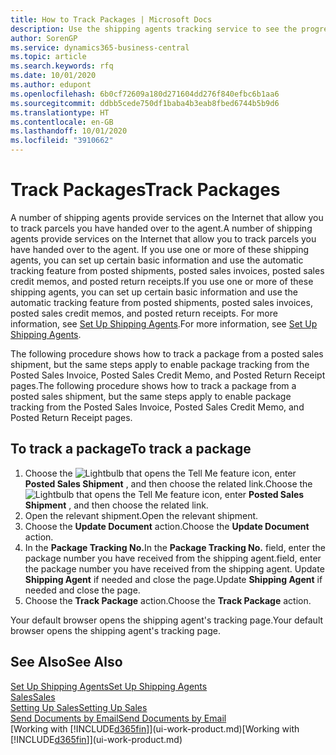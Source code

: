 ```yaml
---
title: How to Track Packages | Microsoft Docs
description: Use the shipping agents tracking service to see the progress of a delivery.
author: SorenGP
ms.service: dynamics365-business-central
ms.topic: article
ms.search.keywords: rfq
ms.date: 10/01/2020
ms.author: edupont
ms.openlocfilehash: 6b0cf72609a180d271604dd276f840efbc6b1aa6
ms.sourcegitcommit: ddbb5cede750df1baba4b3eab8fbed6744b5b9d6
ms.translationtype: HT
ms.contentlocale: en-GB
ms.lasthandoff: 10/01/2020
ms.locfileid: "3910662"
---
```

# <a name="track-packages"></a><span data-ttu-id="65294-103">Track Packages</span><span class="sxs-lookup"><span data-stu-id="65294-103">Track Packages</span></span>

<span data-ttu-id="65294-104">A number of shipping agents provide services on the Internet that allow you to track parcels you have handed over to the agent.</span><span class="sxs-lookup"><span data-stu-id="65294-104">A number of shipping agents provide services on the Internet that allow you to track parcels you have handed over to the agent.</span></span> <span data-ttu-id="65294-105">If you use one or more of these shipping agents, you can set up certain basic information and use the automatic tracking feature from posted shipments, posted sales invoices, posted sales credit memos, and posted return receipts.</span><span class="sxs-lookup"><span data-stu-id="65294-105">If you use one or more of these shipping agents, you can set up certain basic information and use the automatic tracking feature from posted shipments, posted sales invoices, posted sales credit memos, and posted return receipts.</span></span> <span data-ttu-id="65294-106">For more information, see [Set Up Shipping Agents](sales-how-to-set-up-shipping-agents.md).</span><span class="sxs-lookup"><span data-stu-id="65294-106">For more information, see [Set Up Shipping Agents](sales-how-to-set-up-shipping-agents.md).</span></span>  

<span data-ttu-id="65294-107">The following procedure shows how to track a package from a posted sales shipment, but the same steps apply to enable package tracking from the Posted Sales Invoice, Posted Sales Credit Memo, and Posted Return Receipt pages.</span><span class="sxs-lookup"><span data-stu-id="65294-107">The following procedure shows how to track a package from a posted sales shipment, but the same steps apply to enable package tracking from the Posted Sales Invoice, Posted Sales Credit Memo, and Posted Return Receipt pages.</span></span>  

## <a name="to-track-a-package"></a><span data-ttu-id="65294-108">To track a package</span><span class="sxs-lookup"><span data-stu-id="65294-108">To track a package</span></span>

1. <span data-ttu-id="65294-109">Choose the ![Lightbulb that opens the Tell Me feature](media/ui-search/search_small.png "Tell me what you want to do") icon, enter **Posted Sales Shipment** , and then choose the related link.</span><span class="sxs-lookup"><span data-stu-id="65294-109">Choose the ![Lightbulb that opens the Tell Me feature](media/ui-search/search_small.png "Tell me what you want to do") icon, enter **Posted Sales Shipment** , and then choose the related link.</span></span>
2. <span data-ttu-id="65294-110">Open the relevant shipment.</span><span class="sxs-lookup"><span data-stu-id="65294-110">Open the relevant shipment.</span></span>
3. <span data-ttu-id="65294-111">Choose the **Update Document** action.</span><span class="sxs-lookup"><span data-stu-id="65294-111">Choose the **Update Document** action.</span></span>
4. <span data-ttu-id="65294-112">In the **Package Tracking No.**</span><span class="sxs-lookup"><span data-stu-id="65294-112">In the **Package Tracking No.**</span></span> <span data-ttu-id="65294-113">field, enter the package number you have received from the shipping agent.</span><span class="sxs-lookup"><span data-stu-id="65294-113">field, enter the package number you have received from the shipping agent.</span></span> <span data-ttu-id="65294-114">Update **Shipping Agent** if needed and close the page.</span><span class="sxs-lookup"><span data-stu-id="65294-114">Update **Shipping Agent** if needed and close the page.</span></span>
5. <span data-ttu-id="65294-115">Choose the **Track Package** action.</span><span class="sxs-lookup"><span data-stu-id="65294-115">Choose the **Track Package** action.</span></span>

<span data-ttu-id="65294-116">Your default browser opens the shipping agent's tracking page.</span><span class="sxs-lookup"><span data-stu-id="65294-116">Your default browser opens the shipping agent's tracking page.</span></span>

## <a name="see-also"></a><span data-ttu-id="65294-117">See Also</span><span class="sxs-lookup"><span data-stu-id="65294-117">See Also</span></span>

[<span data-ttu-id="65294-118">Set Up Shipping Agents</span><span class="sxs-lookup"><span data-stu-id="65294-118">Set Up Shipping Agents</span></span>](sales-how-to-set-up-shipping-agents.md)  
[<span data-ttu-id="65294-119">Sales</span><span class="sxs-lookup"><span data-stu-id="65294-119">Sales</span></span>](sales-manage-sales.md)  
[<span data-ttu-id="65294-120">Setting Up Sales</span><span class="sxs-lookup"><span data-stu-id="65294-120">Setting Up Sales</span></span>](sales-setup-sales.md)  
[<span data-ttu-id="65294-121">Send Documents by Email</span><span class="sxs-lookup"><span data-stu-id="65294-121">Send Documents by Email</span></span>](ui-how-send-documents-email.md)  
<span data-ttu-id="65294-122">[Working with [!INCLUDE[d365fin](includes/d365fin_md.md)]](ui-work-product.md)</span><span class="sxs-lookup"><span data-stu-id="65294-122">[Working with [!INCLUDE[d365fin](includes/d365fin_md.md)]](ui-work-product.md)</span></span>
